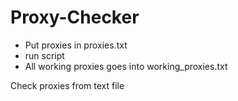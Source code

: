 # Proxy-Checker

* Put proxies in proxies.txt
* run script
* All working proxies goes into working_proxies.txt

Check proxies from text file
